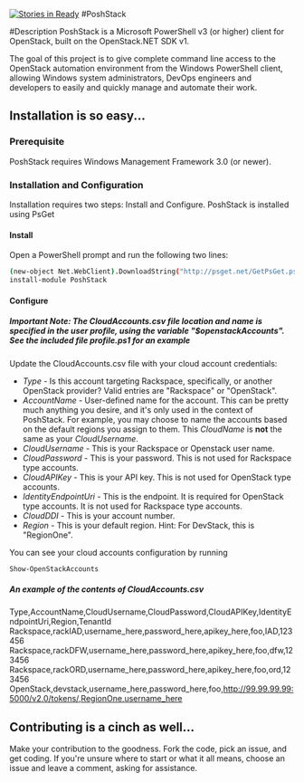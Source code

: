[![Stories in Ready](https://badge.waffle.io/donschenck/poshstack.png?label=ready&title=Ready)](https://waffle.io/donschenck/poshstack)
#PoshStack

#Description
PoshStack is a Microsoft PowerShell v3 (or higher) client for OpenStack, built on the OpenStack.NET SDK v1.

The goal of this project is to give complete command line access to the OpenStack automation environment from the Windows PowerShell client, allowing Windows system administrators, DevOps engineers and developers to easily and quickly manage and automate their work.

## Installation is so easy...

### Prerequisite
PoshStack requires Windows Management Framework 3.0 (or newer).

### Installation and Configuration
Installation requires two steps: Install and Configure. PoshStack is installed using PsGet

#### Install
Open a PowerShell prompt and run the following two lines:
```bash
(new-object Net.WebClient).DownloadString("http://psget.net/GetPsGet.ps1") | Invoke-Expression
install-module PoshStack
```
#### Configure
##### Important Note: The CloudAccounts.csv file location and name is specified in the user profile, using the variable "$openstackAccounts". See the included file profile.ps1 for an example

Update the CloudAccounts.csv file with your cloud account credentials:  
  * _Type_ - Is this account targeting Rackspace, specifically, or another OpenStack provider? Valid entries are "Rackspace" or "OpenStack".
  * _AccountName_ - User-defined name for the account. This can be pretty much anything you desire, and it's only used in the context of PoshStack. For example, you may choose to name the accounts based on the default regions you assign to them. This _CloudName_ is **not** the same as your _CloudUsername_.
  * _CloudUsername_ - This is your Rackspace or Openstack user name.
  * _CloudPassword_ - This is your password. This is not used for Rackspace type accounts.
  * _CloudAPIKey_ - This is your API key. This is not used for OpenStack type accounts.
  * _IdentityEndpointUri_ - This is the endpoint. It is required for OpenStack type accounts. It is not used for Rackspace type accounts.
  * _CloudDDI_ - This is your account number.
  * _Region_ - This is your default region. Hint: For DevStack, this is "RegionOne".

You can see your cloud accounts configuration by running
```bash
Show-OpenStackAccounts
```

##### An example of the contents of CloudAccounts.csv

Type,AccountName,CloudUsername,CloudPassword,CloudAPIKey,IdentityEndpointUri,Region,TenantId
Rackspace,rackIAD,username_here,password_here,apikey_here,foo,IAD,123456
Rackspace,rackDFW,username_here,password_here,apikey_here,foo,dfw,123456
Rackspace,rackORD,username_here,password_here,apikey_here,foo,ord,123456
OpenStack,devstack,username_here,password_here,foo,http://99.99.99.99:5000/v2.0/tokens/,RegionOne,username_here

## Contributing is a cinch as well...
Make your contribution to the goodness. Fork the code, pick an issue, and get coding. If you're unsure where to start or what it all means, choose an issue and leave a comment, asking for assistance.
